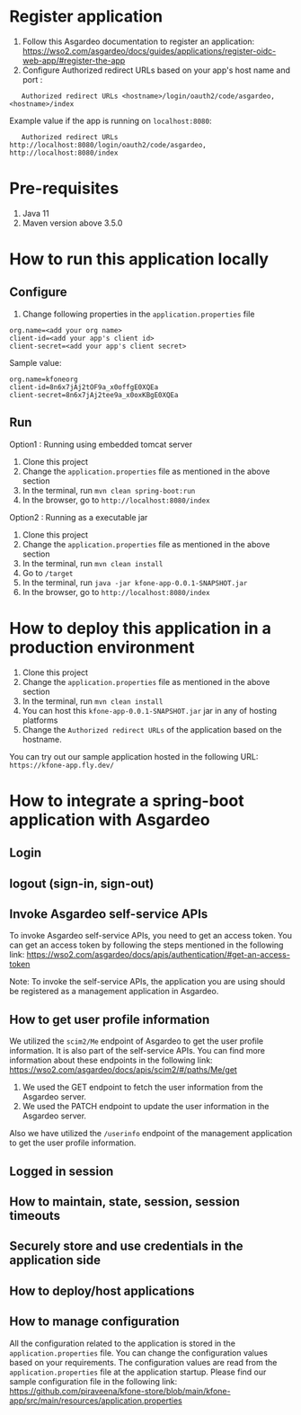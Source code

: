 # Register application
1. Follow this Asgardeo documentation to register an application: https://wso2.com/asgardeo/docs/guides/applications/register-oidc-web-app/#register-the-app
2. Configure Authorized redirect URLs based on your app's host name and port :
```
   Authorized redirect URLs <hostname>/login/oauth2/code/asgardeo, <hostname>/index
```
Example value if the app is running on `localhost:8080`:
```
   Authorized redirect URLs http://localhost:8080/login/oauth2/code/asgardeo, http://localhost:8080/index
```

# Pre-requisites
1. Java 11
2. Maven version above 3.5.0

# How to run this application locally

## Configure
1. Change following properties in the `application.properties` file
```
org.name=<add your org name>
client-id=<add your app's client id>
client-secret=<add your app's client secret>

```

Sample value:
```
org.name=kfoneorg
client-id=8n6x7jAj2tOF9a_x0offgE0XQEa
client-secret=8n6x7jAj2tee9a_x0oxKBgE0XQEa

```
  
## Run

Option1 :  Running using embedded tomcat server
1. Clone this project
2. Change the `application.properties` file as mentioned in the above section
3. In the terminal, run `mvn clean spring-boot:run`
4. In the browser, go to `http://localhost:8080/index`

Option2 :  Running as a executable jar
1. Clone this project
2. Change the `application.properties` file as mentioned in the above section
3. In the terminal, run `mvn clean install`
4. Go to `/target`
5. In the terminal, run `java -jar kfone-app-0.0.1-SNAPSHOT.jar`
6. In the browser, go to `http://localhost:8080/index`

# How to deploy this application in a production environment
1. Clone this project
2. Change the `application.properties` file as mentioned in the above section
3. In the terminal, run `mvn clean install`
4. You can host this `kfone-app-0.0.1-SNAPSHOT.jar` jar in any of hosting platforms
5. Change the `Authorized redirect URLs` of the application based on the hostname.

You can try out our sample application hosted in the following URL:
`https://kfone-app.fly.dev/`

# How to integrate a spring-boot application with Asgardeo

## Login

## logout (sign-in, sign-out)

## Invoke Asgardeo self-service APIs
To invoke Asgardeo self-service APIs, you need to get an access token. You can get an access token by following the steps mentioned in the following link:
https://wso2.com/asgardeo/docs/apis/authentication/#get-an-access-token

Note: To invoke the self-service APIs, the application you are using should be registered as a management application in Asgardeo.

## How to get user profile information
We utilized the `scim2/Me` endpoint of Asgardeo to get the user profile information. It is also part of the self-service APIs.
You can find more information about these endpoints in the following link:
https://wso2.com/asgardeo/docs/apis/scim2/#/paths/Me/get

1. We used the GET endpoint to fetch the user information from the Asgardeo server.
2. We used the PATCH endpoint to update the user information in the Asgardeo server.

Also we have utilized the `/userinfo` endpoint of the management application to get the user profile information.

## Logged in session

## How to maintain, state, session, session timeouts

## Securely store and use credentials in the application side

## How to deploy/host applications

## How to manage configuration
All the configuration related to the application is stored in the `application.properties` file. You can change the configuration values based on your requirements.
The configuration values are read from the `application.properties` file at the application startup. Please find our sample configuration file in the following link:
https://github.com/piraveena/kfone-store/blob/main/kfone-app/src/main/resources/application.properties
